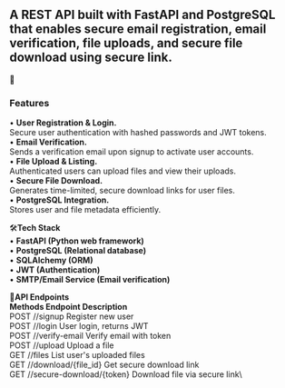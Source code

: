 ## A REST API built with FastAPI and PostgreSQL that enables secure email registration, email verification, file uploads, and secure file download using secure link.

🚀<h3>**Features**</h3>
• **User Registration & Login.**\
  Secure user authentication with hashed passwords and JWT tokens.\
• **Email Verification.**\
  Sends a verification email upon signup to activate user accounts.\
• **File Upload & Listing.**\
  Authenticated users can upload files and view their uploads.\
• **Secure File Download.**\
  Generates time-limited, secure download links for user files.\
• **PostgreSQL Integration.**\
  Stores user and file metadata efficiently.

🛠️**Tech Stack** \
• **FastAPI (Python web framework)**\
• **PostgreSQL (Relational database)**\
• **SQLAlchemy (ORM)**\
• **JWT (Authentication)**\
• **SMTP/Email Service (Email verification)**

📖**API Endpoints**\
**Methods        Endpoint                    Description**\
POST            //signup                      Register new user\
POST            //login                       User login, returns JWT\
POST            //verify-email                Verify email with token\
POST            //upload                      Upload a file\
GET             //files                       List user's uploaded files\
GET             //download/{file_id}          Get secure download link\
GET             //secure-download/{token}     Download file via secure link\
